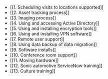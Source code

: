 - [[1. Scheduling visits to locations supported]]
- [[2. Asset tracking process]]
- [[3. Imaging process]]
- [[4. Using and accessing Active Directory]]
- [[5. Using and installing encryption tools]]
- [[6. Using and installing VPN software]]
- [[7. Remote user support]]
- [[8. Using data backup of data migration]]
- [[9. Software installs]]
- [[10. Conference room support]]
- [[11. Moving hardware]]
- [[12. Sonic automotive ServiceNow training]]
- [[13. Culture training]]